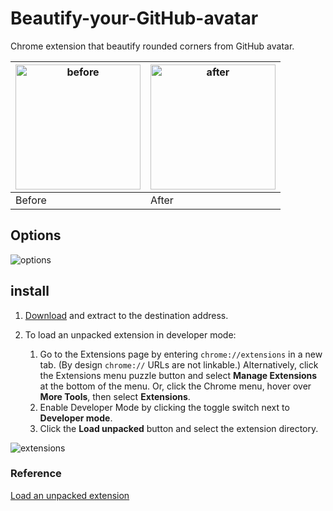 # Beautify-your-GitHub-avatar

Chrome extension that beautify rounded corners from GitHub avatar.

| <img src="https://github.com/leibnizli/Beautify-your-GitHub-avatar/assets/1193966/4402154c-af7d-4b8e-8326-e8655af6d111" alt="before" width="200"> | <img src="https://github.com/leibnizli/Beautify-your-GitHub-avatar/assets/1193966/521cbdd0-9a17-45c2-9d7d-0a42996392f7" alt="after" width="200"> |
|---------------------------------------------------------------------------------------------------------------------------------------------------|-------------------------------------------------------------------------------------------------------------------------------------------------|
| Before                                                                                                                                            | After                                                                                                                                           |

## Options

![options](https://github.com/leibnizli/Beautify-your-GitHub-avatar/assets/1193966/9e593ad8-a5ab-4c20-980d-0a95f404060d)

## install

1. [Download](https://github.com/leibnizli/Beautify-your-GitHub-avatar/archive/refs/heads/main.zip) and extract to the destination address.

2. To load an unpacked extension in developer mode:
   1. Go to the Extensions page by entering `chrome://extensions` in a new tab. (By design `chrome://` URLs are not linkable.)
   Alternatively, click the Extensions menu puzzle button and select **Manage Extensions** at the bottom of the menu.
   Or, click the Chrome menu, hover over **More Tools**, then select **Extensions**.
   2. Enable Developer Mode by clicking the toggle switch next to **Developer mode**.
   3. Click the **Load unpacked** button and select the extension directory.

![extensions](https://developer.chrome.com/static/docs/extensions/get-started/tutorial/hello-world/image/extensions-page-e0d64d89a6acf_1920.png)

### Reference

<a href="https://developer.chrome.com/docs/extensions/get-started/tutorial/hello-world#load-unpacked">Load an unpacked extension</a>
